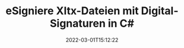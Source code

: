 ---
############################# Static ############################
layout: "auto-gen-signature"
date: 2022-03-01T15:12:22
draft: false
operation: Sign
signaturetype: Digital
fileformat: Xltx
productName: .NET
lang: de
productCode: net
otherformats: pdf doc docx docm dot dotx odt ott xls xlsx xlsm xlsb ods ots xltx xltm pptx pptm
breadcrumb: Put Digital signature on Xltx for C#

############################# Head ############################
head_title: "Hinzufügen digitaler elektronischer Signaturen zur Xltx-Datei mit C#"
head_description: "Fügen Sie der Xltx-Datei für .NET mit ein paar Codezeilen eine digitale Signatur hinzu. Verwenden Sie die GroupDocs Document Signature API, um Dutzende von Dateiformaten zu signieren."

############################# Header ############################
title: "eSigniere Xltx-Dateien mit Digital-Signaturen in C#"
description: "So fügen Sie eine Digital-Signatur mit ein paar Zeilen .NET-Code hinzu"
bg_image: "https://cms.admin.containerize.com/templates/aspose/App_Themes/V3/images/bg/header1.png"
bg_overlay: false
button:
    enable: true

############################# SubMenu ############################
submenu:
    enable: true

    left:
        img_alt: "GroupDocs.Signature for .NET"
        image: "https://cms.admin.containerize.com/templates/groupdocs/images/product-logos/90x90-noborder/groupdocs-signature-net.png"
        product: "GroupDocs.Signature"
        platform: ".NET"



############################# About ############################
about:
    enable: true
    title: "Über die API für digitale Signaturen von GroupDocs.Signature for .NET"
    content: |
        [GroupDocs.Signature for .NET](https://products.groupdocs.com/signature/net/) ist eine beliebte API zum Signieren von Dokumenten mit digitalen elektronischen Signaturen und digitalen Zertifikaten. Für die API für digitale Signaturen werden PFX-Zertifikatsdateien verwendet, um Dokumente mit passwortgeschützten privaten und öffentlichen Schlüsseln zu signieren. Die digitalen Signaturen können verwendet werden, um Geschäftsdokumente mit eSign-PDF-Einzelseiten zu zertifizieren, ganze Microsoft Office-Dokumente wie Words, Excel, Powerpoint-Dateien und Open Office-Dokumente zu zertifizieren. Kunden können die Signaturen einfach manipulieren, z. B. bearbeiten, entfernen oder anpassen. Die API bietet eine Möglichkeit, Signaturen zu suchen und zu überprüfen. Darüber hinaus werden viele Möglichkeiten zur Anpassung von Signaturen bereitgestellt.
    

############################# Steps ############################
steps:
    enable: true
    title_left: "Schritte zum Signieren von Xltx mit Digital in C#"
    content_left: |
        [GroupDocs.Signature for .NET](https://products.groupdocs.com/signature/net/) bietet die Möglichkeit, Xltx-Dokumente mit Digital-Signaturen schnell und einfach zu signieren.
        
        * Erstellen Sie eine Instanz der Signature-Klasse, die die Xltx-Datei bereitstellt, die als Pfad oder Speicherstream signiert werden soll
        * Instanziieren Sie die SignOptions-Klasse und legen Sie alle erforderlichen Daten fest.
        * Rufen Sie die Signature.Sign()-Methode auf und übergeben Sie die Xltx-Ausgabedatei oder den Speicherstrom

    title_right: " System Anforderungen"
    content_right: |
        GroupDocs.Signature for .NET werden auf allen wichtigen Plattformen und Betriebssystemen unterstützt. Bevor Sie den folgenden Code ausführen, stellen Sie bitte sicher, dass die folgenden Voraussetzungen auf Ihrem System installiert sind.

        * Betriebssysteme: Microsoft Windows, Linux, MacOS
        * Entwicklungsumgebungen: Microsoft Visual Studio, Xamarin, MonoDevelop
        * Frameworks: .NET Framework, .NET Standard, .NET Core, Mono
        * Holen Sie sich das neueste GroupDocs.Signature for .NET von [Nuget](https://www.nuget.org/packages/groupdocs.signature)
         
    code: |
        ```csharp    
                
        // Set up input Xltx file
        string filePath = "input.xltx";
        // Set up output file
        string outputFilePath = "output.xltx";
        // Provide digital certificate
        string certificateFilePath = "certificate.pfx";

        // Instantiate Signature for input file
        using (GroupDocs.Signature.Signature signature = new GroupDocs.Signature.Signature(filePath))
        {
                //Provide sign options
                DigitalSignOptions options = new DigitalSignOptions(certificateFilePath)
                {
                    // set certificate password
                    Password = "1234567890",
                    // set signature position
                    Left = 50,
                    Top = 200,
                };

                // sign Xltx document
                SignResult result = signature.Sign(outputFilePath, options);
        }

        ```

############################# Demos ############################
demos:
    enable: true
    title: "Signieren von Xltx-Dokumenten mit Digital Live-Demo"
    content: |
       Signieren Sie die Datei Xltx jetzt mit verschiedenen Signaturen, indem Sie die Website [GroupDocs.Signature App](https://products.groupdocs.app/signature/family) besuchen. Kostenlose Online-Demo wartet auf Sie.          

############################# More Formats ############################
more_formats:
    enable: true
    title: "Andere unterstützte Digital-Signaturen für C#"
    content: |
        "Sie können Xltx auch mit anderen Signaturtypen signieren. Bitte sehen Sie sich die Liste unten an."
    format: 
       
       
back_to_top:
    enable: true
---